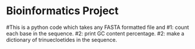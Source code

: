 # Bioinformatics Project 
#This is a python code which takes any FASTA formatted file and 
#1: count each base in the sequence. 
#2: print GC content percentage.
#2: make a dictionary of trinuecloetides in the sequence. 

